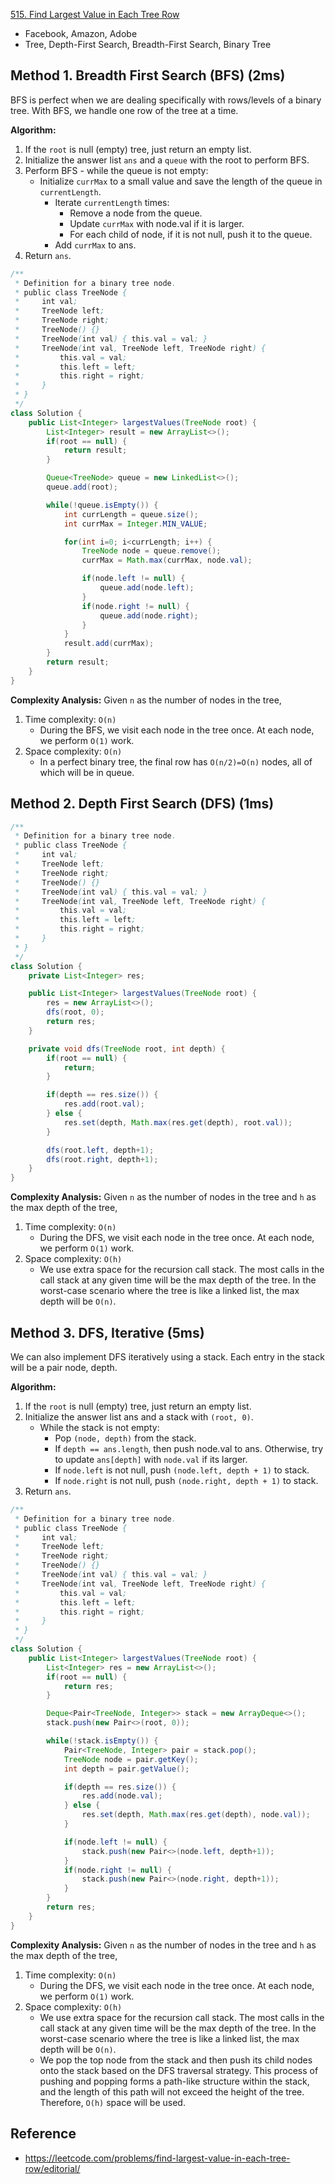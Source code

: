 [515. Find Largest Value in Each Tree Row](https://leetcode.com/problems/find-largest-value-in-each-tree-row/description/)

* Facebook, Amazon, Adobe
* Tree, Depth-First Search, Breadth-First Search, Binary Tree


## Method 1. Breadth First Search (BFS) (2ms)
BFS is perfect when we are dealing specifically with rows/levels of a binary tree. With BFS, we handle one row of the tree at a time.

**Algorithm:**
1. If the `root` is null (empty) tree, just return an empty list.
2. Initialize the answer list `ans` and a `queue` with the root to perform BFS.
3. Perform BFS - while the queue is not empty:
    * Initialize `currMax` to a small value and save the length of the queue in `currentLength`.
        * Iterate `currentLength` times:
            * Remove a node from the queue.
            * Update `currMax` with node.val if it is larger.
            * For each child of node, if it is not null, push it to the queue.
        * Add `currMax` to ans.
4. Return `ans`.

```Java
/**
 * Definition for a binary tree node.
 * public class TreeNode {
 *     int val;
 *     TreeNode left;
 *     TreeNode right;
 *     TreeNode() {}
 *     TreeNode(int val) { this.val = val; }
 *     TreeNode(int val, TreeNode left, TreeNode right) {
 *         this.val = val;
 *         this.left = left;
 *         this.right = right;
 *     }
 * }
 */
class Solution {
    public List<Integer> largestValues(TreeNode root) {
        List<Integer> result = new ArrayList<>();
        if(root == null) {
            return result;
        }

        Queue<TreeNode> queue = new LinkedList<>();
        queue.add(root);

        while(!queue.isEmpty()) {
            int currLength = queue.size();
            int currMax = Integer.MIN_VALUE;

            for(int i=0; i<currLength; i++) {
                TreeNode node = queue.remove();
                currMax = Math.max(currMax, node.val);

                if(node.left != null) {
                    queue.add(node.left);
                }
                if(node.right != null) {
                    queue.add(node.right);
                }
            }
            result.add(currMax);
        }
        return result;
    }
}
```
**Complexity Analysis:**
Given `n` as the number of nodes in the tree,
1. Time complexity: `O(n)`
    * During the BFS, we visit each node in the tree once. At each node, we perform `O(1)` work.
2. Space complexity: `O(n)`
    * In a perfect binary tree, the final row has `O(n/2)=O(n)` nodes, all of which will be in queue.


## Method 2. Depth First Search (DFS) (1ms)
```Java
/**
 * Definition for a binary tree node.
 * public class TreeNode {
 *     int val;
 *     TreeNode left;
 *     TreeNode right;
 *     TreeNode() {}
 *     TreeNode(int val) { this.val = val; }
 *     TreeNode(int val, TreeNode left, TreeNode right) {
 *         this.val = val;
 *         this.left = left;
 *         this.right = right;
 *     }
 * }
 */
class Solution {
    private List<Integer> res;

    public List<Integer> largestValues(TreeNode root) {
        res = new ArrayList<>();
        dfs(root, 0);
        return res;
    }

    private void dfs(TreeNode root, int depth) {
        if(root == null) {
            return;
        }

        if(depth == res.size()) {
            res.add(root.val);
        } else {
            res.set(depth, Math.max(res.get(depth), root.val));
        }

        dfs(root.left, depth+1);
        dfs(root.right, depth+1);
    }
}
```
**Complexity Analysis:**
Given `n` as the number of nodes in the tree and `h` as the max depth of the tree,
1. Time complexity: `O(n)`
    * During the DFS, we visit each node in the tree once. At each node, we perform `O(1)` work.
2. Space complexity: `O(h)`
    * We use extra space for the recursion call stack. The most calls in the call stack at any given time will be the max depth of the tree. In the worst-case scenario where the tree is like a linked list, the max depth will be `O(n)`.


## Method 3. DFS, Iterative (5ms)
We can also implement DFS iteratively using a stack. Each entry in the stack will be a pair node, depth. 

**Algorithm:**
1. If the `root` is null (empty) tree, just return an empty list.
2. Initialize the answer list ans and a stack with `(root, 0)`.
    * While the stack is not empty:
        * Pop `(node, depth)` from the stack.
        * If `depth == ans.length`, then push node.val to ans. Otherwise, try to update `ans[depth]` with `node.val` if its larger.
        * If `node.left` is not null, push `(node.left, depth + 1)` to stack.
        * If `node.right` is not null, push `(node.right, depth + 1)` to stack.
3. Return `ans`.

```Java
/**
 * Definition for a binary tree node.
 * public class TreeNode {
 *     int val;
 *     TreeNode left;
 *     TreeNode right;
 *     TreeNode() {}
 *     TreeNode(int val) { this.val = val; }
 *     TreeNode(int val, TreeNode left, TreeNode right) {
 *         this.val = val;
 *         this.left = left;
 *         this.right = right;
 *     }
 * }
 */
class Solution {
    public List<Integer> largestValues(TreeNode root) {
        List<Integer> res = new ArrayList<>();
        if(root == null) {
            return res;
        }

        Deque<Pair<TreeNode, Integer>> stack = new ArrayDeque<>();
        stack.push(new Pair<>(root, 0));

        while(!stack.isEmpty()) {
            Pair<TreeNode, Integer> pair = stack.pop();
            TreeNode node = pair.getKey();
            int depth = pair.getValue();

            if(depth == res.size()) {
                res.add(node.val);
            } else {
                res.set(depth, Math.max(res.get(depth), node.val));
            }

            if(node.left != null) {
                stack.push(new Pair<>(node.left, depth+1));
            }
            if(node.right != null) {
                stack.push(new Pair<>(node.right, depth+1));
            }
        }
        return res;
    }
}
```
**Complexity Analysis:**
Given `n` as the number of nodes in the tree and `h` as the max depth of the tree,
1. Time complexity: `O(n)`
    * During the DFS, we visit each node in the tree once. At each node, we perform `O(1)` work.
2. Space complexity: `O(h)`
    * We use extra space for the recursion call stack. The most calls in the call stack at any given time will be the max depth of the tree. In the worst-case scenario where the tree is like a linked list, the max depth will be `O(n)`.
    * We pop the top node from the stack and then push its child nodes onto the stack based on the DFS traversal strategy. This process of pushing and popping forms a path-like structure within the stack, and the length of this path will not exceed the height of the tree. Therefore, `O(h)` space will be used.


## Reference
* https://leetcode.com/problems/find-largest-value-in-each-tree-row/editorial/